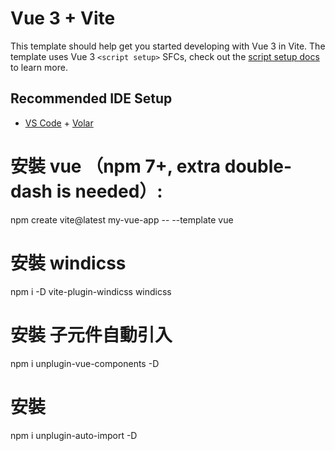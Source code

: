 # Vue 3 + Vite

This template should help get you started developing with Vue 3 in Vite. The template uses Vue 3 `<script setup>` SFCs, check out the [script setup docs](https://v3.vuejs.org/api/sfc-script-setup.html#sfc-script-setup) to learn more.

## Recommended IDE Setup

- [VS Code](https://code.visualstudio.com/) + [Volar](https://marketplace.visualstudio.com/items?itemName=Vue.volar)

# 安裝 vue （npm 7+, extra double-dash is needed）:
npm create vite@latest my-vue-app -- --template vue
# 安裝 windicss
npm i -D vite-plugin-windicss windicss
# 安裝 子元件自動引入
npm i unplugin-vue-components -D
# 安裝 
npm i unplugin-auto-import -D
